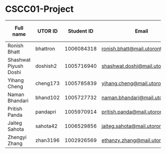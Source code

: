 # CSCC01-Project

| Full name             | UTOR ID  | Student ID | Email                           | Best Way to Contact | Discord Username        |
|-----------------------|----------|------------|---------------------------------|---------------------|-------------------------|
| Ronish Bhatt          | bhattron | 1006084318 | ronish.bhatt@mail.utoronto.ca   | Discord             | Petrichor#0146          |
| Shashwat Piyush Doshi | doshish2 | 1005716940 | shashwat.doshi@mail.utoronto.ca | Discord             | 8bit1byte#1756          |
| Yihang Cheng          | cheng173 | 1005785839 | yihang.cheng@mail.utoronto.ca   | Discord             | maptory#7827            |
| Naman Bhandari        | bhand102 | 1005727732 | naman.bhandari@mail.utoronto.ca | Discord             | Naman#3632              |
| Pritish Panda         | pandapri | 1005970914 | pritish.panda@mail.utoronto.ca  | WhatsApp            | Lordpritish#3449        |
| Jaiteg Sahota         | sahota42 | 1006529856 | jaiteg.sahota@mail.utoronto.ca  | Discord             | Jai ThegoodStudent#0053 |
| Zhengyi Zhang         | zhan3196 | 1002926569 | ethanzy.zhang@mail.utoronto.ca  | Discord             | Ethan Zhang#0756        |

